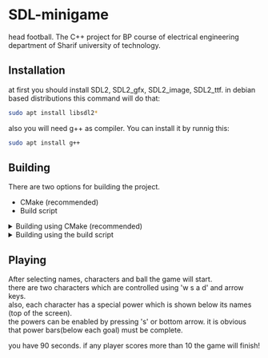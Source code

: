# SDL-minigame

head football. The C++ project for BP course of electrical engineering department of Sharif university of technology.

## Installation

at first you should install SDL2, SDL2_gfx, SDL2_image, SDL2_ttf.
in debian based distributions this command will do that:  

```sh
sudo apt install libsdl2*
```

also you will need g++ as compiler. You can install it by runnig this:  

```sh
sudo apt install g++
```

## Building

There are two options for building the project.

* CMake (recommended)
* Build script

<details>

<summary> Building using CMake (recommended)</summary>

You are gonna need CMake. So install it using your favorite package manager. For example under debian systems:

```sh
project-root$ sudo apt install cmake
```

After installing CMake, navigate to the root directory of the project and insert the following command:

```sh
project-root$ cmake . -B build && cd build && make
```

Now, you should be able to run the program placed at the build directory:

```sh
project-root/build$ ./Program
```

</details>


<details>

<summary> Building using the build script </summary>

There is a shell file named make.sh in the project root directory which helps you build the game.
Just try these commands at the project root directory:  

```sh
project-root$ sudo chmod u+x make.sh && ./make.sh
```

To run the program:

```sh
project-root$ ./Program.out
```
</details>

## Playing

After selecting names, characters and ball the game will start.  
there are two characters which are controlled using 'w s a d' and arrow keys.  
also, each character has a special power which is shown below its names (top of the screen).  
the powers can be enabled by pressing 's' or bottom arrow. it is obvious that power bars(below each goal) must be complete.  

you have 90 seconds. if any player scores more than 10 the game will finish!
